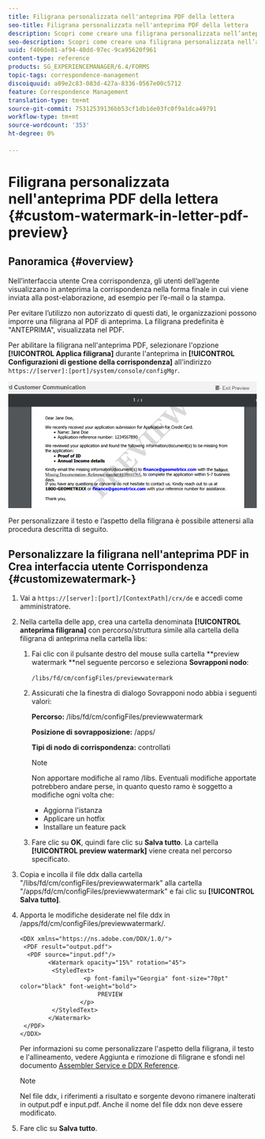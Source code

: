 ```yaml
---
title: Filigrana personalizzata nell'anteprima PDF della lettera
seo-title: Filigrana personalizzata nell'anteprima PDF della lettera
description: Scopri come creare una filigrana personalizzata nell’anteprima PDF della lettera.
seo-description: Scopri come creare una filigrana personalizzata nell’anteprima PDF della lettera.
uuid: f406de81-af94-40dd-97ec-9ca95620f961
content-type: reference
products: SG_EXPERIENCEMANAGER/6.4/FORMS
topic-tags: correspondence-management
discoiquuid: a09e2c83-083d-427a-8336-0567e00c5712
feature: Correspondence Management
translation-type: tm+mt
source-git-commit: 75312539136bb53cf1db1de03fc0f9a1dca49791
workflow-type: tm+mt
source-wordcount: '353'
ht-degree: 0%

---
```



# Filigrana personalizzata nell&#39;anteprima PDF della lettera {#custom-watermark-in-letter-pdf-preview}

## Panoramica {#overview}

Nell’interfaccia utente Crea corrispondenza, gli utenti dell’agente visualizzano in anteprima la corrispondenza nella forma finale in cui viene inviata alla post-elaborazione, ad esempio per l’e-mail o la stampa.

Per evitare l’utilizzo non autorizzato di questi dati, le organizzazioni possono imporre una filigrana al PDF di anteprima. La filigrana predefinita è &quot;ANTEPRIMA&quot;, visualizzata nel PDF.

Per abilitare la filigrana nell&#39;anteprima PDF, selezionare l&#39;opzione **[!UICONTROL Applica filigrana]** durante l&#39;anteprima in **[!UICONTROL Configurazioni di gestione della corrispondenza]** all&#39;indirizzo `https://[server]:[port]/system/console/configMgr`.

![filigrana predefinita](assets/default-watermark.png)

Per personalizzare il testo e l’aspetto della filigrana è possibile attenersi alla procedura descritta di seguito.

## Personalizzare la filigrana nell&#39;anteprima PDF in Crea interfaccia utente Corrispondenza {#customizewatermark-}

1. Vai a `https://[server]:[port]/[ContextPath]/crx/de` e accedi come amministratore.
1. Nella cartella delle app, crea una cartella denominata **[!UICONTROL anteprima filigrana]** con percorso/struttura simile alla cartella della filigrana di anteprima nella cartella libs:

   1. Fai clic con il pulsante destro del mouse sulla cartella **preview watermark **nel seguente percorso e seleziona **Sovrapponi nodo**:

      `/libs/fd/cm/configFiles/previewwatermark`

   1. Assicurati che la finestra di dialogo Sovrapponi nodo abbia i seguenti valori:

      **Percorso:** /libs/fd/cm/configFiles/previewwatermark

      **Posizione di sovrapposizione:** /apps/

      **Tipi di nodo di corrispondenza:** controllati

      >[!NOTE]
      >
      >Non apportare modifiche al ramo /libs. Eventuali modifiche apportate potrebbero andare perse, in quanto questo ramo è soggetto a modifiche ogni volta che:
      >
      >* Aggiorna l&#39;istanza
      >* Applicare un hotfix
      >* Installare un feature pack


   1. Fare clic su **OK**, quindi fare clic su **Salva tutto**. La cartella **[!UICONTROL preview watermark]** viene creata nel percorso specificato.

1. Copia e incolla il file ddx dalla cartella &quot;/libs/fd/cm/configFiles/previewwatermark&quot; alla cartella &quot;/apps/fd/cm/configFiles/previewwatermark&quot; e fai clic su **[!UICONTROL Salva tutto]**.
1. Apporta le modifiche desiderate nel file ddx in /apps/fd/cm/configFiles/previewwatermark/.

   ```
   <DDX xmlns="https://ns.adobe.com/DDX/1.0/">
    <PDF result="output.pdf">
     <PDF source="input.pdf"/>
           <Watermark opacity="15%" rotation="45">
            <StyledText>
                     <p font-family="Georgia" font-size="70pt" color="black" font-weight="bold">
                         PREVIEW
                    </p>
            </StyledText>
           </Watermark>
    </PDF>
   </DDX>
   ```

   Per informazioni su come personalizzare l&#39;aspetto della filigrana, il testo e l&#39;allineamento, vedere Aggiunta e rimozione di filigrane e sfondi nel documento [Assembler Service e DDX Reference](https://help.adobe.com/en_US/livecycle/11.0/ddxRef.pdf).

   >[!NOTE]
   >
   >Nel file ddx, i riferimenti a risultato e sorgente devono rimanere inalterati in output.pdf e input.pdf. Anche il nome del file ddx non deve essere modificato.

1. Fare clic su **Salva tutto**.

